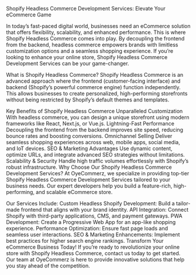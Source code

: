 Shopify Headless Commerce Development Services: Elevate Your eCommerce Game

In today’s fast-paced digital world, businesses need an eCommerce solution that offers flexibility, scalability, and enhanced performance. This is where Shopify Headless Commerce comes into play. By decoupling the frontend from the backend, headless commerce empowers brands with limitless customization options and a seamless shopping experience. If you’re looking to enhance your online store, Shopify Headless Commerce Development Services can be your game-changer.


What is Shopify Headless Commerce?
Shopify Headless Commerce is an advanced approach where the frontend (customer-facing interface) and backend (Shopify’s powerful commerce engine) function independently. This allows businesses to create personalized, high-performing storefronts without being restricted by Shopify’s default themes and templates.

Key Benefits of Shopify Headless Commerce
Unparalleled Customization
With headless commerce, you can design a unique storefront using modern frameworks like React, Next.js, or Vue.js.
Lightning-Fast Performance
Decoupling the frontend from the backend improves site speed, reducing bounce rates and boosting conversions.
Omnichannel Selling
Deliver seamless shopping experiences across web, mobile apps, social media, and IoT devices.
SEO & Marketing Advantages
Use dynamic content, optimize URLs, and integrate advanced SEO strategies without limitations.
Scalability & Security
Handle high traffic volumes effortlessly with Shopify’s robust infrastructure.
Why Choose Our Shopify Headless Commerce Development Services?
At OyeCommerz, we specialize in providing top-tier Shopify Headless Commerce Development Services tailored to your business needs. Our expert developers help you build a feature-rich, high-performing, and scalable eCommerce store.

Our Services Include:
Custom Headless Shopify Development: Build a tailor-made frontend that aligns with your brand identity.
API Integration: Connect Shopify with third-party applications, CMS, and payment gateways.
PWA Development: Create a Progressive Web App for an app-like shopping experience.
Performance Optimization: Ensure fast page loads and seamless user interactions.
SEO & Marketing Enhancements: Implement best practices for higher search engine rankings.
Transform Your eCommerce Business Today!
If you’re ready to revolutionize your online store with Shopify Headless Commerce, contact us today to get started. Our team at OyeCommerz is here to provide innovative solutions that help you stay ahead of the competition.
